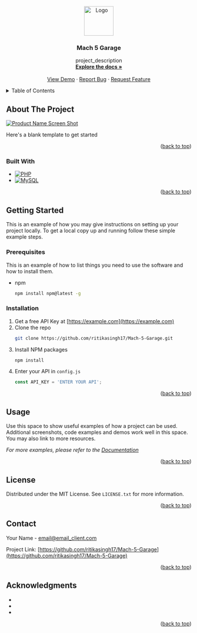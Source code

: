 <!-- Improved compatibility of back to top link: See: https://github.com/othneildrew/Best-README-Template/pull/73 -->
<a id="readme-top"></a>
<!--
*** Thanks for checking out the Best-README-Template. If you have a suggestion
*** that would make this better, please fork the repo and create a pull request
*** or simply open an issue with the tag "enhancement".
*** Don't forget to give the project a star!
*** Thanks again! Now go create something AMAZING! :D
-->

<!-- PROJECT LOGO -->
<br />
<div align="center">
  <a href="https://github.com/ritikasingh17/Mach-5-Garage">
    <img src="images/logo.png" alt="Logo" width="80" height="80">
  </a>

<h3 align="center">Mach 5 Garage</h3>

  <p align="center">
    project_description
    <br />
    <a href="https://github.com/ritikasingh17/Mach-5-Garage"><strong>Explore the docs »</strong></a>
    <br />
    <br />
    <a href="https://github.com/ritikasingh17/Mach-5-Garage">View Demo</a>
    ·
    <a href="https://github.com/ritikasingh17/Mach-5-Garage/issues/new?labels=bug&template=bug-report---.md">Report Bug</a>
    ·
    <a href="https://github.com/ritikasingh17/Mach-5-Garage/issues/new?labels=enhancement&template=feature-request---.md">Request Feature</a>
  </p>
</div>



<!-- TABLE OF CONTENTS -->
<details>
  <summary>Table of Contents</summary>
  <ol>
    <li>
      <a href="#about-the-project">About The Project</a>
      <ul>
        <li><a href="#built-with">Built With</a></li>
      </ul>
    </li>
    <li>
      <a href="#getting-started">Getting Started</a>
      <ul>
        <li><a href="#prerequisites">Prerequisites</a></li>
        <li><a href="#installation">Installation</a></li>
      </ul>
    </li>
    <li><a href="#license">License</a></li>
    <li><a href="#contact">Contact</a></li>
    <li><a href="#acknowledgments">Acknowledgments</a></li>
  </ol>
</details>



<!-- ABOUT THE PROJECT -->
## About The Project

[![Product Name Screen Shot][product-screenshot]](https://example.com)

Here's a blank template to get started

<p align="right">(<a href="#readme-top">back to top</a>)</p>



### Built With

* [![PHP][PHP.com]][PHP-url]
* [![MySQL][MySQL.com]][MySQL-url]

<p align="right">(<a href="#readme-top">back to top</a>)</p>



<!-- GETTING STARTED -->
## Getting Started

This is an example of how you may give instructions on setting up your project locally.
To get a local copy up and running follow these simple example steps.

### Prerequisites

This is an example of how to list things you need to use the software and how to install them.
* npm
  ```sh
  npm install npm@latest -g
  ```

### Installation

1. Get a free API Key at [https://example.com](https://example.com)
2. Clone the repo
   ```sh
   git clone https://github.com/ritikasingh17/Mach-5-Garage.git
   ```
3. Install NPM packages
   ```sh
   npm install
   ```
4. Enter your API in `config.js`
   ```js
   const API_KEY = 'ENTER YOUR API';
   ```

<p align="right">(<a href="#readme-top">back to top</a>)</p>



<!-- USAGE EXAMPLES -->
## Usage

Use this space to show useful examples of how a project can be used. Additional screenshots, code examples and demos work well in this space. You may also link to more resources.

_For more examples, please refer to the [Documentation](https://example.com)_

<p align="right">(<a href="#readme-top">back to top</a>)</p>



<!-- LICENSE -->
## License

Distributed under the MIT License. See `LICENSE.txt` for more information.

<p align="right">(<a href="#readme-top">back to top</a>)</p>



<!-- CONTACT -->
## Contact

Your Name - email@email_client.com

Project Link: [https://github.com/ritikasingh17/Mach-5-Garage](https://github.com/ritikasingh17/Mach-5-Garage)

<p align="right">(<a href="#readme-top">back to top</a>)</p>



<!-- ACKNOWLEDGMENTS -->
## Acknowledgments

* []()
* []()
* []()

<p align="right">(<a href="#readme-top">back to top</a>)</p>



<!-- MARKDOWN LINKS & IMAGES -->
<!-- https://www.markdownguide.org/basic-syntax/#reference-style-links -->
[contributors-shield]: https://img.shields.io/github/contributors/gene-machine/24U-CS4347-5U1-Group-5.svg?style=for-the-badge
[contributors-url]: https://github.com/gene-machine/24U-CS4347-5U1-Group-5/graphs/contributors
[forks-shield]: https://img.shields.io/github/forks/gene-machine/24U-CS4347-5U1-Group-5.svg?style=for-the-badge
[forks-url]: https://github.com/gene-machine/24U-CS4347-5U1-Group-5/network/members
[stars-shield]: https://img.shields.io/github/stars/gene-machine/24U-CS4347-5U1-Group-5.svg?style=for-the-badge
[stars-url]: https://github.com/gene-machine/24U-CS4347-5U1-Group-5/stargazers
[issues-shield]: https://img.shields.io/github/issues/gene-machine/24U-CS4347-5U1-Group-5.svg?style=for-the-badge
[issues-url]: https://github.com/gene-machine/24U-CS4347-5U1-Group-5/issues
[license-shield]: https://img.shields.io/github/license/gene-machine/24U-CS4347-5U1-Group-5.svg?style=for-the-badge
[license-url]: https://github.com/gene-machine/24U-CS4347-5U1-Group-5/blob/master/LICENSE.txt
[linkedin-shield]: https://img.shields.io/badge/-LinkedIn-black.svg?style=for-the-badge&logo=linkedin&colorB=555
[linkedin-url]: https://linkedin.com/in/linkedin_username
[product-screenshot]: images/screenshot.png
[Next.js]: https://img.shields.io/badge/next.js-000000?style=for-the-badge&logo=nextdotjs&logoColor=white
[Next-url]: https://nextjs.org/
[React.js]: https://img.shields.io/badge/React-20232A?style=for-the-badge&logo=react&logoColor=61DAFB
[React-url]: https://reactjs.org/
[Vue.js]: https://img.shields.io/badge/Vue.js-35495E?style=for-the-badge&logo=vuedotjs&logoColor=4FC08D
[Vue-url]: https://vuejs.org/
[Angular.io]: https://img.shields.io/badge/Angular-DD0031?style=for-the-badge&logo=angular&logoColor=white
[Angular-url]: https://angular.io/
[Svelte.dev]: https://img.shields.io/badge/Svelte-4A4A55?style=for-the-badge&logo=svelte&logoColor=FF3E00
[Svelte-url]: https://svelte.dev/
[Laravel.com]: https://img.shields.io/badge/Laravel-FF2D20?style=for-the-badge&logo=laravel&logoColor=white
[Laravel-url]: https://laravel.com
[Bootstrap.com]: https://img.shields.io/badge/Bootstrap-563D7C?style=for-the-badge&logo=bootstrap&logoColor=white
[Bootstrap-url]: https://getbootstrap.com
[JQuery.com]: https://img.shields.io/badge/jQuery-0769AD?style=for-the-badge&logo=jquery&logoColor=white
[JQuery-url]: https://jquery.com
[MySQL.com]: https://img.shields.io/badge/mysql-4479A1.svg?style=for-the-badge&logo=mysql&logoColor=white
[MySQL-url]: https://www.mysql.com/
[PHP-url]: https://www.php.net/
[PHP.com]: https://img.shields.io/badge/php-%23777BB4.svg?style=for-the-badge&logo=php&logoColor=white


